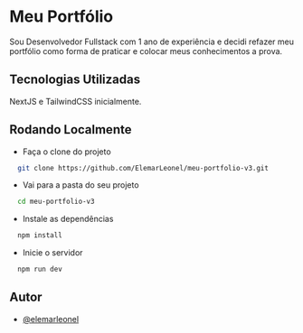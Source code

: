 # Meu Portfólio

Sou Desenvolvedor Fullstack com 1 ano de experiência e decidi refazer meu portfólio como forma de praticar e colocar meus conhecimentos a prova.

## Tecnologias Utilizadas

NextJS e TailwindCSS inicialmente.

## Rodando Localmente

- Faça o clone do projeto

```bash
  git clone https://github.com/ElemarLeonel/meu-portfolio-v3.git
```

- Vai para a pasta do seu projeto

```bash
  cd meu-portfolio-v3
```

- Instale as dependências

```bash
  npm install
```

- Inicie o servidor

```bash
  npm run dev
```

## Autor

- [@elemarleonel](https://github.com/elemarleonel)
